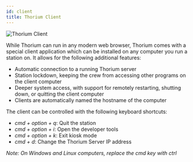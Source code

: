 ```yaml
---
id: client
title: Thorium Client
---
```


![Thorium Client](/img/thorium_client.jpg)

While Thorium can run in any modern web browser, Thorium comes with a special
client application which can be installed on any computer you run a station on.
It allows for the following additional features:

* Automatic connection to a running Thorium server
* Station lockdown, keeping the crew from accessing other programs on the client
  computer
* Deeper system access, with support for remotely restarting, shutting down, or
  quitting the client computer
* Clients are automatically named the hostname of the computer

The client can be controlled with the following keyboard shortcuts:

* _cmd + option + q_: Quit the station
* _cmd + option + i_: Open the developer tools
* _cmd + option + k_: Exit kiosk mode
* _cmd + d_: Change the Thorium Server IP address

_Note: On Windows and Linux computers, replace the cmd key with ctrl_
